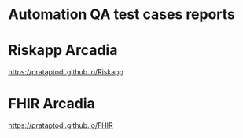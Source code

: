 # Automation QA test cases reports

# Riskapp Arcadia
 https://prataptodi.github.io/Riskapp
# FHIR Arcadia
 https://prataptodi.github.io/FHIR
